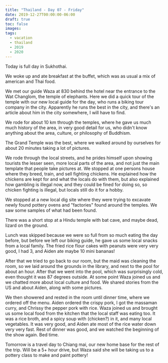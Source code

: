 ```yaml
---
title: "Thailand - Day 07 - Friday"
date: 2019-12-27T00:00:00-06:00
draft: true
toc: false
images:
tags: 
  - vacation
  - thailand
  - 2019
  - 2020
---
```


Today is full day in Sukhothai.

We woke up and ate breakfast at the buffet, which was as usual a mix of american and Thai food.

We met our guide Waza at 830 behind the hotel near the entrance to the Wat Changlom, the temple of elephants. Here we did a quick tour of the temple with our new local guide for the day, who runs a biking tour company in the city. Apparently he runs the best in the city, and there's an article about him in the city somewhere, I will have to find.

We rode for about 10 km through the temples, where he gave us much much history of the area, in very good detail for us, who didn't know anything about the area, culture, or philosophy of Buddhism. 

The Grand Temple was the best, where we walked around by ourselves for about 20 minutes taking a lot of pictures. 

We rode through the local streets, and he prides himself upon showing tourists the lesser seen, more local parts of the area, and not just the main template that people take pictures at. We stopped at one persons house where they breed, train, and sell fighting chickens. He explained how the chickens are kept for and what the locals do with them, but also explained how gambling is illegal now, and they could be fined for doing so, so chicken fighting is illegal, but locals still do it for a hobby.

We stopped at a new local dig site where they were trying to excavate newly found pottery ovens and "factories" found around the temples. We saw some samples of what had been found.

There was a short stop at a Hindu temple with bat cave, and maybe dead, lizard on the ground.

Lunch was skipped because we were so full from so much eating the day before, but before we left our biking guide, he gave us some local snacks from a local family. The fried rice flour cakes with peanuts were very very good, I had 3, and Aiden ate maybe 10 mini bananas!

After that we tried to go back to our room, but the maid was cleaning the room, so we laid around the grounds in the library, and next to the pool for about an hour. After that we went into the pool, which was surprisingly cold, even thought it was 87 degrees outside. At some point Waza joined us and we chatted more about local culture and food. We shared stories from the US and about Aiden, along with some pictures.

We then showered and rested in the room until dinner time, where we ordered off the menu.  Aiden ordered the crispy pork, I got the massaman curry, and Chrissy the pepper pork with rice. Waza joined us and brought us some local food from the kitchen that the local staff was eating too. It was a rice broth, and a spicy soup with (chicken?) in it, and many local vegetables. It was very good, and Aiden ate most of the rice water down very very fast. Rest of dinner was good, and we watched the beginning of the show again. Bed time.

Tomorrow is a travel day to Chiang mai, our new home base for the rest of the trip. Will be a 5+ hour drive, but Waza said she will be taking us to a pottery class to make and paint pottery!